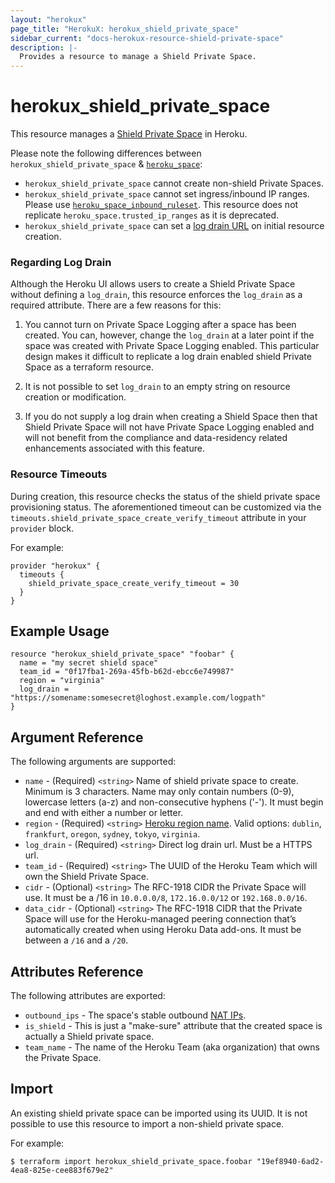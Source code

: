 ```yaml
---
layout: "herokux"
page_title: "HerokuX: herokux_shield_private_space"
sidebar_current: "docs-herokux-resource-shield-private-space"
description: |-
  Provides a resource to manage a Shield Private Space.
---
```


# herokux\_shield\_private\_space

This resource manages a [Shield Private Space](https://devcenter.heroku.com/articles/shield-private-space) in Heroku.

Please note the following differences between `herokux_shield_private_space` & [`heroku_space`](https://registry.terraform.io/providers/heroku/heroku/latest/docs/resources/space):

* `herokux_shield_private_space` cannot create non-shield Private Spaces.
* `herokux_shield_private_space` cannot set ingress/inbound IP ranges. Please use [`heroku_space_inbound_ruleset`](https://registry.terraform.io/providers/heroku/heroku/latest/docs/resources/space_inbound_ruleset).
This resource does not replicate `heroku_space.trusted_ip_ranges` as it is deprecated.
* `herokux_shield_private_space` can set a [log drain URL](https://devcenter.heroku.com/articles/private-space-logging#enable-private-space-logging)
on initial resource creation.

### Regarding Log Drain
Although the Heroku UI allows users to create a Shield Private Space without defining a `log_drain`, this resource
enforces the `log_drain` as a required attribute. There are a few reasons for this:

1. You cannot turn on Private Space Logging after a space has been created.
You can, however, change the `log_drain` at a later point if the space was created with Private Space Logging enabled.
This particular design makes it difficult to replicate a log drain enabled shield Private Space as a terraform resource.

1. It is not possible to set `log_drain` to an empty string on resource creation or modification.

1. If you do not supply a log drain when creating a Shield Space then that Shield Private Space will not have
Private Space Logging enabled and will not benefit from the compliance and data-residency related enhancements
associated with this feature.

### Resource Timeouts
During creation, this resource checks the status of the shield private space provisioning status.
The aforementioned timeout can be customized via the `timeouts.shield_private_space_create_verify_timeout`
attribute in your `provider` block.

For example:

```hcl-terraform
provider "herokux" {
  timeouts {
    shield_private_space_create_verify_timeout = 30
  }
}
```

## Example Usage

```hcl-terraform
resource "herokux_shield_private_space" "foobar" {
  name = "my secret shield space"
  team_id = "0f17fba1-269a-45fb-b62d-ebcc6e749987"
  region = "virginia"
  log_drain = "https://somename:somesecret@loghost.example.com/logpath"
}
```

## Argument Reference

The following arguments are supported:

* `name` - (Required) `<string>` Name of shield private space to create. Minimum is 3 characters.
  Name may only contain numbers (0-9), lowercase letters (a-z) and non-consecutive hyphens ('-').
  It must begin and end with either a number or letter.
* `region` - (Required) `<string>` [Heroku region name](https://devcenter.heroku.com/articles/regions#viewing-available-regions).
  Valid options: `dublin`, `frankfurt`, `oregon`, `sydney`, `tokyo`, `virginia`.
* `log_drain` - (Required) `<string>` Direct log drain url. Must be a HTTPS url.
* `team_id` - (Required) `<string>` The UUID of the Heroku Team which will own the Shield Private Space.
* `cidr` - (Optional) `<string>` The RFC-1918 CIDR the Private Space will use.
  It must be a /16 in `10.0.0.0/8`, `172.16.0.0/12` or `192.168.0.0/16`.
* `data_cidr` - (Optional) `<string>` The RFC-1918 CIDR that the Private Space will use for the Heroku-managed peering connection
that’s automatically created when using Heroku Data add-ons. It must be between a `/16` and a `/20`.

## Attributes Reference

The following attributes are exported:

* `outbound_ips` - The space's stable outbound [NAT IPs](https://devcenter.heroku.com/articles/platform-api-reference#space-network-address-translation).
* `is_shield` - This is just a "make-sure" attribute that the created space is actually a Shield private space.
* `team_name` - The name of the Heroku Team (aka organization) that owns the Private Space.

## Import

An existing shield private space can be imported using its UUID. It is not possible to use this resource to import
a non-shield private space.

For example:

```shell script
$ terraform import herokux_shield_private_space.foobar "19ef8940-6ad2-4ea8-825e-cee883f679e2"
```
